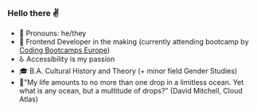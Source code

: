 ### Hello there ✌

- 🌈 Pronouns: he/they
- 🌱 Frontend Developer in the making (currently attending bootcamp by [Coding Bootcamps Europe](https://www.genome.gov/](https://www.coding-bootcamps.eu/team/?utm_source=google&utm_medium=cpc&utm_campaign=17147411238&utm_term=coding%20bootcamp&_gl=1*1oldkie*_up*MQ..&gclid=CjwKCAjw5ImwBhBtEiwAFHDZx0zJAqB10C4o8VxqAVM33GxwE4AGwi8wsaQEkWq094BU4iVx98z_VBoCKt8QAvD_BwE)))
- ♿ Accessibility is my passion
- 🎓 B.A. Cultural History and Theory (+ minor field Gender Studies)
- 💬"My life amounts to no more than one drop in a limitless ocean. Yet what is any ocean, but a multitude of drops?" (David Mitchell, Cloud Atlas)
